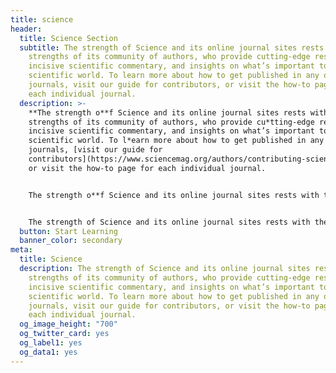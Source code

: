 ```yaml
---
title: science
header:
  title: Science Section
  subtitle: The strength of Science and its online journal sites rests with the
    strengths of its community of authors, who provide cutting-edge research,
    incisive scientific commentary, and insights on what’s important to the
    scientific world. To learn more about how to get published in any of our
    journals, visit our guide for contributors, or visit the how-to page for
    each individual journal.
  description: >-
    **The strength o**f Science and its online journal sites rests with the
    strengths of its community of authors, who provide cu*tting-edge research,
    incisive scientific commentary, and insights on what’s important to the
    scientific world. To l*earn more about how to get published in any of our
    journals, [visit our guide for
    contributors](https://www.sciencemag.org/authors/contributing-science-family-journals),
    or visit the how-to page for each individual journal.


    The strength o**f Science and its online journal sites rests with the strengths of its community of authors, who provide cutting-edge research, incisive scientific commentary, and insights on what’s important to the scientific world. To** learn more about how to get published in any of our journals, [visit our guide for contributors](https://www.sciencemag.org/authors/contributing-science-family-journals), or visit the how-to page for each individual journal.


    The strength of Science and its online journal sites rests with the strengths of its community of authors, who provide cutting-edge research, incisive scientific commentary, and insights on what’s important to the scientific world. To learn more about how to get published in any of our journals, [visit our guide for contributors](https://www.sciencemag.org/authors/contributing-science-family-journals), or visit the how-to page for each individual journal.
  button: Start Learning
  banner_color: secondary
meta:
  title: Science
  description: The strength of Science and its online journal sites rests with the
    strengths of its community of authors, who provide cutting-edge research,
    incisive scientific commentary, and insights on what’s important to the
    scientific world. To learn more about how to get published in any of our
    journals, visit our guide for contributors, or visit the how-to page for
    each individual journal.
  og_image_height: "700"
  og_twitter_card: yes
  og_label1: yes
  og_data1: yes
---
```

